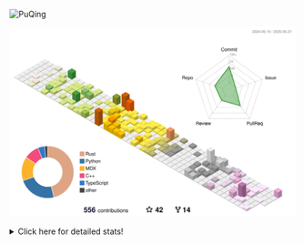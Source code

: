 ![PuQing](https://user-images.githubusercontent.com/27223114/171565019-9a56fae6-b08b-421f-99db-7e830da42371.png)

![](./profile-3d-contrib/profile-season-animate.svg)

<details>
<summary>Click here for detailed stats!</summary>

<!--START_SECTION:waka-->
![Lines of code](https://img.shields.io/badge/From%20Hello%20World%20I%27ve%20Written-2.0%20million%20lines%20of%20code-blue)

**🐱 My GitHub Data** 

> 📦 443.8 kB Used in GitHub's Storage 
 > 
> 🏆 187 Contributions in the Year 2025
 > 
> 🚫 Not Opted to Hire
 > 
> 📜 33 Public Repositories 
 > 
> 🔑 34 Private Repositories 
 > 
**I'm an Early 🐤** 

```text
🌞 Morning                831 commits         ██░░░░░░░░░░░░░░░░░░░░░░░   09.71 % 
🌆 Daytime                3671 commits        ███████████░░░░░░░░░░░░░░   42.90 % 
🌃 Evening                1921 commits        ██████░░░░░░░░░░░░░░░░░░░   22.45 % 
🌙 Night                  2134 commits        ██████░░░░░░░░░░░░░░░░░░░   24.94 % 
```


📊 **This Week I Spent My Time On** 

```text
💬 Programming Languages: 
Other                    27 hrs 17 mins      █████████████████░░░░░░░░   69.22 % 
Python                   8 hrs 2 mins        █████░░░░░░░░░░░░░░░░░░░░   20.40 % 
Rust                     1 hr 6 mins         █░░░░░░░░░░░░░░░░░░░░░░░░   02.83 % 
HTML                     34 mins             ░░░░░░░░░░░░░░░░░░░░░░░░░   01.45 % 
Groff                    24 mins             ░░░░░░░░░░░░░░░░░░░░░░░░░   01.04 % 

🔥 Editors: 
Arc                      17 hrs 31 mins      ███████████░░░░░░░░░░░░░░   44.45 % 
VS Code                  9 hrs 23 mins       ██████░░░░░░░░░░░░░░░░░░░   23.82 % 
Ghostty                  9 hrs 20 mins       ██████░░░░░░░░░░░░░░░░░░░   23.71 % 
Telegram                 1 hr 44 mins        █░░░░░░░░░░░░░░░░░░░░░░░░   04.43 % 
NetEaseMusic             59 mins             █░░░░░░░░░░░░░░░░░░░░░░░░   02.52 % 

💻 Operating System: 
Mac                      30 hrs 17 mins      ███████████████████░░░░░░   76.83 % 
Linux                    4 hrs 38 mins       ███░░░░░░░░░░░░░░░░░░░░░░   11.78 % 
WSL                      4 hrs 29 mins       ███░░░░░░░░░░░░░░░░░░░░░░   11.40 % 
```


<!--END_SECTION:waka-->
</details>
